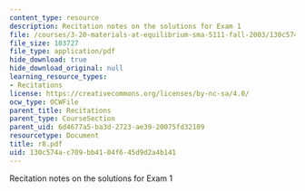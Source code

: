 ```yaml
---
content_type: resource
description: Recitation notes on the solutions for Exam 1
file: /courses/3-20-materials-at-equilibrium-sma-5111-fall-2003/130c574ac709bb4104f645d9d2a4b141_r8.pdf
file_size: 103727
file_type: application/pdf
hide_download: true
hide_download_original: null
learning_resource_types:
- Recitations
license: https://creativecommons.org/licenses/by-nc-sa/4.0/
ocw_type: OCWFile
parent_title: Recitations
parent_type: CourseSection
parent_uid: 6d4677a5-ba3d-2723-ae39-20075fd32109
resourcetype: Document
title: r8.pdf
uid: 130c574a-c709-bb41-04f6-45d9d2a4b141
---
```

Recitation notes on the solutions for Exam 1